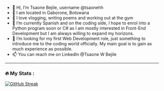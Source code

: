 - 👋 Hi, I’m Tsaone Bejile, username @tsaonehh
- 📍 I am located in Gaborone, Botswana 
- 👀 I love vlogging, writing poems and working out at the gym 
- 🌱 I’m currently Spanish and on the coding side, I hope to enrol into a Python program soon or C# as I am mostly interested in Front-End Development but I am always willing to expand my horizons.
- 💞️ I’m looking for my first Web Development role, just something to introduce me to the coding world officially. My main goal is to gain as much experience as possible.
- 📫 You can reach me on LinkedIn @Tsaone W Bejile


---

### :fire: My Stats :

[![GitHub Streak](http://github-readme-streak-stats.herokuapp.com?user=tsaonehh)](https://git.io/streak-stats)

<!---
tsaonehh/tsaonehh is a ✨ special ✨ repository because its `README.md` (this file) appears on your GitHub profile.
You can click the Preview link to take a look at your changes.
--->
